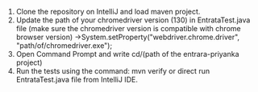 1) Clone the repository on IntelliJ and load maven project.
2) Update the path of your chromedriver version (130) in EntrataTest.java file (make sure the chromedriver version is compatible with chrome browser version)
   ->System.setProperty("webdriver.chrome.driver", "path/of/chromedriver.exe");
4) Open Command Prompt and write cd/(path of the entrara-priyanka project)
5) Run the tests using the command: mvn verify or direct run EntrataTest.java file from IntelliJ IDE.
